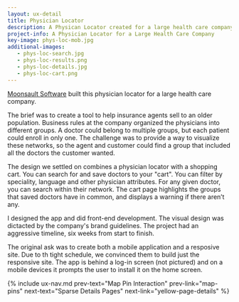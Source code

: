 ```yaml
---
layout: ux-detail
title: Physician Locator
description: A Physican Locator created for a large health care company.
project-info: A Physician Locator for a Large Health Care Company
key-image: phys-loc-mob.jpg
additional-images: 
   - phys-loc-search.jpg
   - phys-loc-results.png
   - phys-loc-details.jpg
   - phys-loc-cart.png
---
```


[Moonsault Software][1] built this physician locator for a large health care company.

The brief was to create a tool to help insurance agents sell to an older population. Business rules at the company organized the physicians into different groups. A doctor could belong to multiple groups, but each patient could enroll in only one. The challenge was to provide a way to visualize these networks, so the agent and customer could find a group that included all the doctors the customer wanted.

The design we settled on combines a physician locator with a shopping cart. You can search for and save doctors to your "cart". You can filter by speciality, language and other physician attributes. For any given doctor, you can search within their network. The cart page highlights the groups that saved doctors have in common, and displays a warning if there aren’t any. 

I designed the app and did front-end development. The visual design was dictacted by the company's brand guidelines. The project had an aggressive timeline, six weeks from start to finish.

The original ask was to create both a mobile application and a resposive site. Due to th tight schedule, we convinced them to build just the responsive site. The app is behind a log-in screen (not pictured) and on a mobile devices it prompts the user to install it on the home screen.


{% include ux-nav.md 
    prev-text="Map Pin Interaction"
    prev-link="map-pins"
    next-text="Sparse Details Pages"
    next-link="yellow-page-details"
 %}

[1]: http://moonsault.co/
